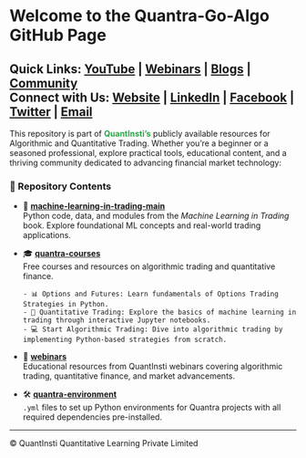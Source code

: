 # Welcome to the Quantra-Go-Algo GitHub Page
**Quick Links**: [YouTube](https://www.youtube.com/user/quantinsti) | [Webinars](https://blog.quantinsti.com/tag/webinars/) | [Blogs](https://www.quantinsti.com/blog/) | [Community](https://quantra.quantinsti.com/community)   <br>  **Connect with Us**: [Website](https://www.quantinsti.com) | [LinkedIn](https://www.linkedin.com/company/quantinsti) | [Facebook](https://www.facebook.com/quantinsti) | [Twitter](https://twitter.com/quantinsti) | [Email](mailto:support@quantinsti.com)
---
This repository is part of <a href="https://www.quantinsti.com" style="text-decoration: none; color: #28a745; font-weight: bold;"> **QuantInsti’s**</a> publicly available resources for Algorithmic and Quantitative Trading. Whether you’re a beginner or a seasoned professional, explore practical tools, educational content, and a thriving community dedicated to advancing financial market technology:

### 📂 Repository Contents

 - 📘 [**machine-learning-in-trading-main**](https://github.com/quantra-go-algo/machine-learning-in-trading-main)  
   Python code, data, and modules from the *Machine Learning in Trading* book. Explore foundational ML concepts and real-world trading applications.


 - 🎓 [**quantra-courses**](https://github.com/quantra-go-algo/quantra-courses)  
   Free courses and resources on algorithmic trading and quantitative finance.  
   
       - 📊 Options and Futures: Learn fundamentals of Options Trading Strategies in Python.
       - 🤖 Quantitative Trading: Explore the basics of machine learning in trading through interactive Jupyter notebooks.
       - 💻 Start Algorithmic Trading: Dive into algorithmic trading by implementing Python-based strategies from scratch.


 - 🎥 [**webinars**](https://github.com/quantra-go-algo/webinars)  
   Educational resources from QuantInsti webinars covering algorithmic trading, quantitative finance, and market advancements.


 - 🛠️ [**quantra-environment**](https://github.com/quantra-go-algo/quantra-environment)    
   `.yml` files to set up Python environments for Quantra projects with all required dependencies pre-installed.

---


© QuantInsti Quantitative Learning Private Limited
